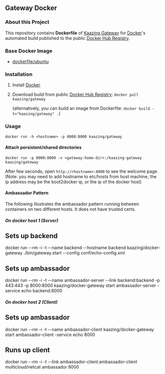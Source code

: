 ## Gateway Docker

### About this Project
This repository contains **Dockerfile** of [Kaazing Gateway](http://kaazing.org/) for [Docker](https://www.docker.com/)'s automated build published to the public [Docker Hub Registry](https://registry.hub.docker.com/repos/kaazing/).

### Base Docker Image

* [dockerfile/ubuntu](http://dockerfile.github.io/#/ubuntu)


### Installation

1. Install [Docker](https://www.docker.com/).

2. Download build from public [Docker Hub Registry](https://registry.hub.docker.com/repos/kaazing/): `docker pull kaazing/gateway`

   (alternatively, you can build an image from Dockerfile: `docker build -t="kaazing/gateway" .`)

### Usage

    docker run -h <hostname> -p 8000:8000 kaazing/gateway

#### Attach persistent/shared directories

    docker run -p 8000:8000 -v <gateway-home-dir>:/kaazing-gateway kaazing/gateway

After few seconds, open `http://<hostname>:8000` to see the welcome page.  (Note: you may need to add hostname to etc/hosts from host machine, the ip address may be the boot2docker ip, or the ip of the docker host)

#### Ambassador Pattern 
   
The following illustrates the ambassador pattern running between containers on two different hosts. It does not have trusted certs.

##### On docker host 1 (Server)

   ## Sets up backend
   docker run --rm -i -t --name backend --hostname backend kaazing/docker-gateway ./bin/gateway.start --config conf/echo-config.xml


   ## Sets up ambassador
   docker run --rm -i -t --name ambassador-server --link backend:backend -p 443:443 -p 8000:8000 kaazing/docker-gateway start ambassador-server -service echo backend:8000

##### On docker host 2 (Client)

   ## Sets up ambassador 
   docker run --rm -i -t --name ambassador-client kaazing/docker-gateway start ambassador-client -service echo 8000

   ## Runs up client
   docker run --rm -i -t --link ambassador-client:ambassador-client multicloud/netcat ambassador 8000

